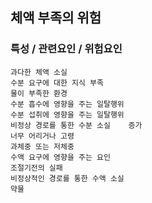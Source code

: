 ## 체액 부족의 위험


### 특성 / 관련요인 / 위험요인

>                
                              
    과다한 체액 소실
    수분 요구에 대한 지식 부족
    물이 부족한 환경
    수분 흡수에 영향을 주는 일탈행위
    수분 섭취에 영향을 주는 일탈행위
    비정상 경로를 통한 수분 소실    증가
    너무 어리거나 고령
    과체중 또는 저체중
    수액 요구에 영향을 주는 요인
    조절기전의 실패
    비정상적인 경로를 통한 수액 소실
    약물




